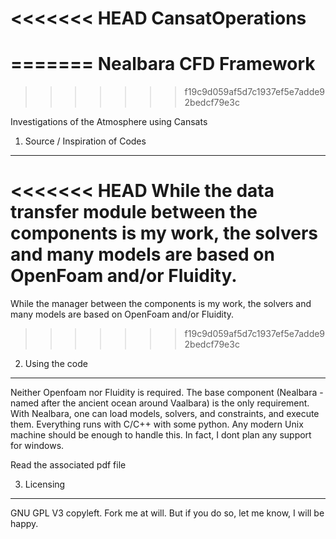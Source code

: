<<<<<<< HEAD
CansatOperations
================
=======
Nealbara CFD Framework
======================
>>>>>>> f19c9d059af5d7c1937ef5e7adde92bedcf79e3c

Investigations of the Atmosphere using Cansats


1. Source / Inspiration of Codes
--------------------------------

<<<<<<< HEAD
While the data transfer module between the components is my work, the solvers and many models are based on OpenFoam and/or Fluidity.
=======
While the manager between the components is my work, the solvers and many models are based on OpenFoam and/or Fluidity.
>>>>>>> f19c9d059af5d7c1937ef5e7adde92bedcf79e3c

2. Using the code
-----------------

Neither Openfoam nor Fluidity is required. The base component (Nealbara - named after the ancient ocean around Vaalbara) is the only requirement. With Nealbara, one can load models, solvers, and constraints, and execute them. Everything runs with C/C++ with some python. Any modern Unix machine should be enough to handle this. In fact, I dont plan any support for windows.

Read the associated pdf file

3. Licensing
------------

GNU GPL V3 copyleft. Fork me at will. But if you do so, let me know, I will be happy.

